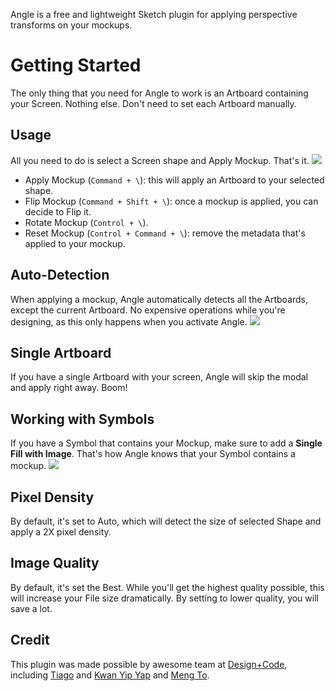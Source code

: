 Angle is a free and lightweight Sketch plugin for applying perspective transforms on your mockups.

# Getting Started
The only thing that you need for Angle to work is an Artboard containing your Screen. Nothing else. Don't need to set each Artboard manually.


## Usage
All you need to do is select a Screen shape and Apply Mockup. That's it.
![](https://cl.ly/2E0Q1x2r2H45/download/Screen_Shot_2018-02-16_at_1_09_06_PM.jpg)

- Apply Mockup (`Command + \`): this will apply an Artboard to your selected shape.
- Flip Mockup (`Command + Shift + \`): once a mockup is applied, you can decide to Flip it.
- Rotate Mockup (`Control + \`).
- Reset Mockup (`Control + Command + \`): remove the metadata that's applied to your mockup.

## Auto-Detection
When applying a mockup, Angle automatically detects all the Artboards, except the current Artboard. No expensive operations while you're designing, as this only happens when you activate Angle.
![](https://cl.ly/2T241K2K2H0D/download/3490u0ojgadga.jpg)

## Single Artboard
If you have a single Artboard with your screen, Angle will skip the modal and apply right away. Boom!

## Working with Symbols
If you have a Symbol that contains your Mockup, make sure to add a **Single Fill with Image**. That's how Angle knows that your Symbol contains a mockup.
![](https://cl.ly/3r3U2B1h3j0c/download/42fsdgoiasdg.jpg)

## Pixel Density
By default, it's set to Auto, which will detect the size of selected Shape and apply a 2X pixel density.

## Image Quality
By default, it's set the Best. While you'll get the highest quality possible, this will increase your File size dramatically. By setting to lower quality, you will save a lot.

## Credit
This plugin was made possible by awesome team at [Design+Code](https://designcode.io), including [Tiago](https://github.com/tmergulhao) and [Kwan Yip Yap](http://twitter.com/pizza0502) and [Meng To](https://twitter.com/mengto).

